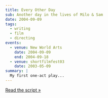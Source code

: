 ```yaml
---
title: Every Other Day
sub: Another day in the lives of Milo & Sam
date: 2004-09-09
tags:
  - writing
  - film
  - directing
events:
  - venue: New World Arts
    date: 2004-09-09
    end: 2004-09-18
  - venue: shortfilmfest03
    date: 2003-05-09
summary: |
  My first one-act play...
---
```


[Read the script »](script/)
